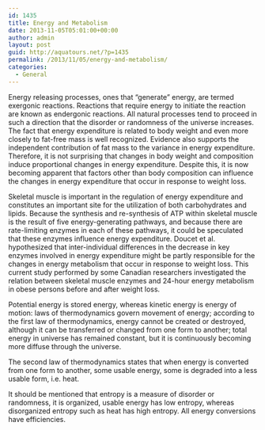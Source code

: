 ```yaml
---
id: 1435
title: Energy and Metabolism
date: 2013-11-05T05:01:00+00:00
author: admin
layout: post
guid: http://aquatours.net/?p=1435
permalink: /2013/11/05/energy-and-metabolism/
categories:
  - General
---
```

Energy releasing processes, ones that &#8220;generate&#8221; energy, are termed exergonic reactions. Reactions that require energy to initiate the reaction are known as endergonic reactions. All natural processes tend to proceed in such a direction that the disorder or randomness of the universe increases. The fact that energy expenditure is related to body weight and even more closely to fat-free mass is well recognized. Evidence also supports the independent contribution of fat mass to the variance in energy expenditure. Therefore, it is not surprising that changes in body weight and composition induce proportional changes in energy expenditure. Despite this, it is now becoming apparent that factors other than body composition can influence the changes in energy expenditure that occur in response to weight loss.
  
Skeletal muscle is important in the regulation of energy expenditure and constitutes an important site for the utilization of both carbohydrates and lipids. Because the synthesis and re-synthesis of ATP within skeletal muscle is the result of five energy-generating pathways, and because there are rate-limiting enzymes in each of these pathways, it could be speculated that these enzymes influence energy expenditure. Doucet et al. hypothesized that inter-individual differences in the decrease in key enzymes involved in energy expenditure might be partly responsible for the changes in energy metabolism that occur in response to weight loss. This current study performed by some Canadian researchers investigated the relation between skeletal muscle enzymes and 24-hour energy metabolism in obese persons before and after weight loss.
  
Potential energy is stored energy, whereas kinetic energy is energy of motion: laws of thermodynamics govern movement of energy; according to the first law of thermodynamics, energy cannot be created or destroyed, although it can be transferred or changed from one form to another; total energy in universe has remained constant, but it is continuously becoming more diffuse through the universe.
  
The second law of thermodynamics states that when energy is converted from one form to another, some usable energy, some is degraded into a less usable form, i.e. heat.
  
It should be mentioned that entropy is a measure of disorder or randomness, it is organized, usable energy has low entropy, whereas disorganized entropy such as heat has high entropy. All energy conversions have efficiencies.